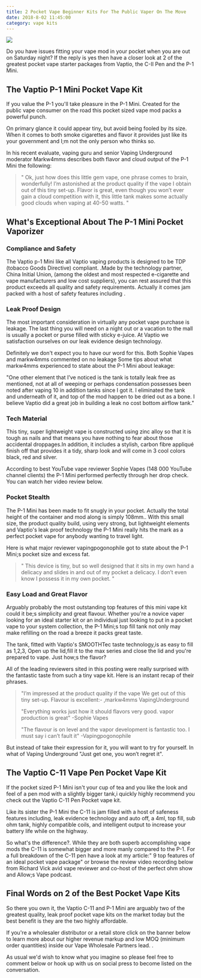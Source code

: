 ```yaml
---
title: 2 Pocket Vape Beginner Kits For The Public Vaper On The Move
date: 2018-8-02 11:45:00
category: vape kits
---
```


![](/images/4.jpg)

Do you have issues fitting your vape mod in your pocket when you are out on Saturday night? If the reply is yes then have a closer look at 2 of the greatest pocket vape starter packages from Vaptio, the C-II Pen and the P-1 Mini.

<!-- more -->

## The Vaptio P-1 Mini Pocket Vape Kit

If you value the P-1 you'll take pleasure in the P-1 Mini. Created for the public vape consumer on the road this pocket sized vape mod packs a powerful punch.

On primary glance it could appear tiny, but avoid being fooled by its size.  When it comes to both smoke cigarettes and flavor it provides just like its your government and I;m not the only person who thinks so. 

In his recent evaluate, vaping guru and senior Vaping Underground moderator Markw4mms describes both flavor and cloud output of the P-1 Mini the following:

<blockquote>
" Ok, just how does this little gem vape, one phrase comes to brain, wonderfully! I’m astonished at the product quality if the vape I obtain out of this tiny set-up. Flavor is great, even though you won’t ever gain a cloud competition with it, this little tank makes some actually good clouds when vaping at 40-50 watts. "
</blockquote>

## What's Exceptional About The P-1 Mini Pocket Vaporizer

### Compliance and Safety

The Vaptio p-1 Mini like all Vaptio vaping products is designed to be TDP (tobacco Goods Directive) compliant. .Made by the technology partner, China Initial Union, (among the oldest and most respected e-cigarette and vape manufacturers and low cost suppliers), you can rest assured that this product exceeds all quality and safety requirements. Actually it comes jam packed with a host of safety features including .

### Leak Proof Design

The most important consideration in virtually any pocket vape purchase is leakage. The last thing you will need on a night out or a vacation to the mall is usually a pocket or purse filled with sticky e-juice. At Vaptio we satisfaction ourselves on our leak evidence design technology.

Definitely we don't expect you to have our word for this. Both Sophie Vapes and markw4mms commented on no leakage Some tips about what markw4mms experienced to state about the P-1 Mini about leakage:

"One other element that I’ve noticed is the tank is totally leak free as mentioned, not at all of weeping or perhaps condensation possesses been noted after vaping 10 in addition tanks since I got it. I eliminated the tank and underneath of it, and top of the mod happen to be dried out as a bone. I believe Vaptio did a great job in building a leak no cost bottom airflow tank."

### Tech Material

This tiny, super lightweight vape is constructed using zinc alloy  so that it is tough as nails and that means you have nothing to fear about those accidental droppages.In addition, it includes a stylish, carbon fibre appliqué finish off that provides it a tidy, sharp look and will come in 3 cool colors black, red and silver. 

According to best YouTube vape reviewer Sophie Vapes (148 000 YouTube channel clients) the P-1 Mini performed perfectly through her drop check. You can watch her video review below.

### Pocket Stealth

The P-1 Mini has been made to fit snugly in your pocket. Actually the total height of the container and mod  along is  simply 108mm.. With this small size, the product quality build, using very strong, but lightweight elements and Vaptio's leak proof technology the P-1 Mini really hits the mark as a perfect pocket vape for anybody wanting to travel light.

Here is what major reviewer vapingpogonophile got to state about the P-1 Mini;s pocket size and excess fat.

<blockquote>
" This device is tiny, but so well designed that it sits in my own hand a delicacy and slides in and out of my pocket a delicacy. I don’t even know I possess it in my own pocket. "
</blockquote>

### Easy Load and Great Flavor 

Arguably probably the most outstanding top features of this mini vape kit could it be;s simplicity and great flavour. Whether you're a novice vaper looking for an ideal starter kit or an individual just looking to put in a pocket vape to your system collection, the P-1 Mini;s top fill tank not only may make refilling on the road a breeze it packs great taste.  

The tank, fitted with Vaptio's SMOOTHTec taste technology,is as easy to fill as 1,2,3, Open up the lid,fill it to the max series and close the lid and you're prepared to vape. Just how;s the flavor? 

All of the leading reviewers sited in this posting were really surprised with the fantastic taste from such a tiny vape kit. Here is an instant recap of their phrases.

<blockquote>
"I’m impressed at the product quality if the vape We get out of this tiny set-up. Flavour is excellent:- ,markw4mms VapingUnderground

"Everything works just how it should flavors very good. vapor production is great" -Sophie Vapes

"The flavour is on level and the vapor development is fantastic too. I must say i can’t fault it" -Vapingpogonophile
</blockquote>

But instead of take their expression for it, you will want to try for yourself. In what of Vaping Underground  "Just get one, you won’t regret it". 

## The Vaptio C-11 Vape Pen Pocket Vape Kit

If the pocket sized P-1 Mini isn't your cup of tea and you like the look and feel of a pen mod with a slightly bigger tank,i quickly highly recommend you check out the Vaptio C-11 Pen Pocket vape kit. 

Like its sister the P-1 Mini the C-11 is jam filled with a host of safeness features including, leak evidence technology and auto off, a 4ml, top fill, sub ohm tank, highly compatible coils, and intelligent output to increase your battery life while on the highway.  

So what's the difference?. While they are both superb accomplishing vape mods the C-11 is somewhat bigger and  more manly compared to the P-1. For a full breakdown of the C-11 pen have a look at my article:" 9 top features of an ideal pocket vape package" or browse the review video recording below from Richard Vick avid vape reviewer and co-host of  the perfect ohm show and Allow;s Vape podcast. 

## Final Words on 2 of the Best Pocket Vape Kits

So there you own it, the Vaptio C-11 and P-1 Mini are arguably two of the greatest quality, leak proof pocket vape kits on the market today but the best benefit is they are the two highly affordable.

If you're a wholesaler distributor or a retail store click on the banner below to learn more about our higher revenue markup and low MOQ (minimum order quantities) inside our Vape Wholesale Partners lead. . 

As usual we'd wish to know what you imagine so please feel free to comment below or hook up with us on social press to become listed on the conversation.
